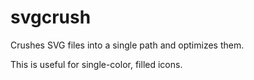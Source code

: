 # svgcrush

Crushes SVG files into a single path and optimizes them.

This is useful for single-color, filled icons.
